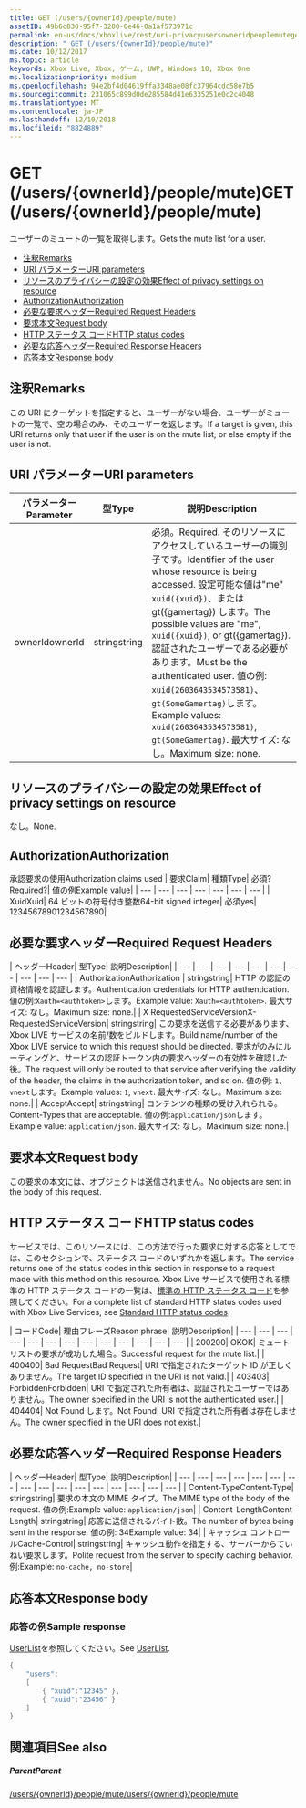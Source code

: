 ```yaml
---
title: GET (/users/{ownerId}/people/mute)
assetID: 49b6c830-95f7-3200-0e46-0a1af573971c
permalink: en-us/docs/xboxlive/rest/uri-privacyusersowneridpeoplemuteget.html
description: " GET (/users/{ownerId}/people/mute)"
ms.date: 10/12/2017
ms.topic: article
keywords: Xbox Live, Xbox, ゲーム, UWP, Windows 10, Xbox One
ms.localizationpriority: medium
ms.openlocfilehash: 94e2bf4d04619ffa3348ae08fc37964cdc58e7b5
ms.sourcegitcommit: 231065c899d0de285584d41e6335251e0c2c4048
ms.translationtype: MT
ms.contentlocale: ja-JP
ms.lasthandoff: 12/10/2018
ms.locfileid: "8824889"
---
```

# <a name="get-usersowneridpeoplemute"></a><span data-ttu-id="3cb44-104">GET (/users/{ownerId}/people/mute)</span><span class="sxs-lookup"><span data-stu-id="3cb44-104">GET (/users/{ownerId}/people/mute)</span></span>
<span data-ttu-id="3cb44-105">ユーザーのミュートの一覧を取得します。</span><span class="sxs-lookup"><span data-stu-id="3cb44-105">Gets the mute list for a user.</span></span>

  * [<span data-ttu-id="3cb44-106">注釈</span><span class="sxs-lookup"><span data-stu-id="3cb44-106">Remarks</span></span>](#ID4EQ)
  * [<span data-ttu-id="3cb44-107">URI パラメーター</span><span class="sxs-lookup"><span data-stu-id="3cb44-107">URI parameters</span></span>](#ID4EZ)
  * [<span data-ttu-id="3cb44-108">リソースのプライバシーの設定の効果</span><span class="sxs-lookup"><span data-stu-id="3cb44-108">Effect of privacy settings on resource</span></span>](#ID4EEB)
  * [<span data-ttu-id="3cb44-109">Authorization</span><span class="sxs-lookup"><span data-stu-id="3cb44-109">Authorization</span></span>](#ID4ENB)
  * [<span data-ttu-id="3cb44-110">必要な要求ヘッダー</span><span class="sxs-lookup"><span data-stu-id="3cb44-110">Required Request Headers</span></span>](#ID4ESC)
  * [<span data-ttu-id="3cb44-111">要求本文</span><span class="sxs-lookup"><span data-stu-id="3cb44-111">Request body</span></span>](#ID4EPE)
  * [<span data-ttu-id="3cb44-112">HTTP ステータス コード</span><span class="sxs-lookup"><span data-stu-id="3cb44-112">HTTP status codes</span></span>](#ID4E1E)
  * [<span data-ttu-id="3cb44-113">必要な応答ヘッダー</span><span class="sxs-lookup"><span data-stu-id="3cb44-113">Required Response Headers</span></span>](#ID4E3G)
  * [<span data-ttu-id="3cb44-114">応答本文</span><span class="sxs-lookup"><span data-stu-id="3cb44-114">Response body</span></span>](#ID4ETAAC)

<a id="ID4EQ"></a>


## <a name="remarks"></a><span data-ttu-id="3cb44-115">注釈</span><span class="sxs-lookup"><span data-stu-id="3cb44-115">Remarks</span></span>

<span data-ttu-id="3cb44-116">この URI にターゲットを指定すると、ユーザーがない場合、ユーザーがミュートの一覧で、空の場合のみ、そのユーザーを返します。</span><span class="sxs-lookup"><span data-stu-id="3cb44-116">If a target is given, this URI returns only that user if the user is on the mute list, or else empty if the user is not.</span></span>

<a id="ID4EZ"></a>


## <a name="uri-parameters"></a><span data-ttu-id="3cb44-117">URI パラメーター</span><span class="sxs-lookup"><span data-stu-id="3cb44-117">URI parameters</span></span>

| <span data-ttu-id="3cb44-118">パラメーター</span><span class="sxs-lookup"><span data-stu-id="3cb44-118">Parameter</span></span>| <span data-ttu-id="3cb44-119">型</span><span class="sxs-lookup"><span data-stu-id="3cb44-119">Type</span></span>| <span data-ttu-id="3cb44-120">説明</span><span class="sxs-lookup"><span data-stu-id="3cb44-120">Description</span></span>|
| --- | --- | --- |
| <span data-ttu-id="3cb44-121">ownerId</span><span class="sxs-lookup"><span data-stu-id="3cb44-121">ownerId</span></span>| <span data-ttu-id="3cb44-122">string</span><span class="sxs-lookup"><span data-stu-id="3cb44-122">string</span></span>| <span data-ttu-id="3cb44-123">必須。</span><span class="sxs-lookup"><span data-stu-id="3cb44-123">Required.</span></span> <span data-ttu-id="3cb44-124">そのリソースにアクセスしているユーザーの識別子です。</span><span class="sxs-lookup"><span data-stu-id="3cb44-124">Identifier of the user whose resource is being accessed.</span></span> <span data-ttu-id="3cb44-125">設定可能な値は"me" <code>xuid({xuid})</code>、または gt({gamertag}) します。</span><span class="sxs-lookup"><span data-stu-id="3cb44-125">The possible values are "me", <code>xuid({xuid})</code>, or gt({gamertag}).</span></span> <span data-ttu-id="3cb44-126">認証されたユーザーである必要があります。</span><span class="sxs-lookup"><span data-stu-id="3cb44-126">Must be the authenticated user.</span></span> <span data-ttu-id="3cb44-127">値の例: <code>xuid(2603643534573581)</code>、<code>gt(SomeGamertag)</code>します。</span><span class="sxs-lookup"><span data-stu-id="3cb44-127">Example values: <code>xuid(2603643534573581)</code>, <code>gt(SomeGamertag)</code>.</span></span> <span data-ttu-id="3cb44-128">最大サイズ: なし。</span><span class="sxs-lookup"><span data-stu-id="3cb44-128">Maximum size: none.</span></span> |

<a id="ID4EEB"></a>


## <a name="effect-of-privacy-settings-on-resource"></a><span data-ttu-id="3cb44-129">リソースのプライバシーの設定の効果</span><span class="sxs-lookup"><span data-stu-id="3cb44-129">Effect of privacy settings on resource</span></span>

<span data-ttu-id="3cb44-130">なし。</span><span class="sxs-lookup"><span data-stu-id="3cb44-130">None.</span></span>

<a id="ID4ENB"></a>


## <a name="authorization"></a><span data-ttu-id="3cb44-131">Authorization</span><span class="sxs-lookup"><span data-stu-id="3cb44-131">Authorization</span></span>

<span data-ttu-id="3cb44-132">承認要求の使用</span><span class="sxs-lookup"><span data-stu-id="3cb44-132">Authorization claims used</span></span> | <span data-ttu-id="3cb44-133">要求</span><span class="sxs-lookup"><span data-stu-id="3cb44-133">Claim</span></span>| <span data-ttu-id="3cb44-134">種類</span><span class="sxs-lookup"><span data-stu-id="3cb44-134">Type</span></span>| <span data-ttu-id="3cb44-135">必須?</span><span class="sxs-lookup"><span data-stu-id="3cb44-135">Required?</span></span>| <span data-ttu-id="3cb44-136">値の例</span><span class="sxs-lookup"><span data-stu-id="3cb44-136">Example value</span></span>|
| --- | --- | --- | --- | --- | --- | --- |
| <span data-ttu-id="3cb44-137">Xuid</span><span class="sxs-lookup"><span data-stu-id="3cb44-137">Xuid</span></span>| <span data-ttu-id="3cb44-138">64 ビットの符号付き整数</span><span class="sxs-lookup"><span data-stu-id="3cb44-138">64-bit signed integer</span></span>| <span data-ttu-id="3cb44-139">必須</span><span class="sxs-lookup"><span data-stu-id="3cb44-139">yes</span></span>| <span data-ttu-id="3cb44-140">1234567890</span><span class="sxs-lookup"><span data-stu-id="3cb44-140">1234567890</span></span>|

<a id="ID4ESC"></a>


## <a name="required-request-headers"></a><span data-ttu-id="3cb44-141">必要な要求ヘッダー</span><span class="sxs-lookup"><span data-stu-id="3cb44-141">Required Request Headers</span></span>

| <span data-ttu-id="3cb44-142">ヘッダー</span><span class="sxs-lookup"><span data-stu-id="3cb44-142">Header</span></span>| <span data-ttu-id="3cb44-143">型</span><span class="sxs-lookup"><span data-stu-id="3cb44-143">Type</span></span>| <span data-ttu-id="3cb44-144">説明</span><span class="sxs-lookup"><span data-stu-id="3cb44-144">Description</span></span>|
| --- | --- | --- | --- | --- | --- | --- | --- | --- | --- |
| <span data-ttu-id="3cb44-145">Authorization</span><span class="sxs-lookup"><span data-stu-id="3cb44-145">Authorization</span></span> | <span data-ttu-id="3cb44-146">string</span><span class="sxs-lookup"><span data-stu-id="3cb44-146">string</span></span>| <span data-ttu-id="3cb44-147">HTTP の認証の資格情報を認証します。</span><span class="sxs-lookup"><span data-stu-id="3cb44-147">Authentication credentials for HTTP authentication.</span></span> <span data-ttu-id="3cb44-148">値の例:<code>Xauth=&lt;authtoken></code>します。</span><span class="sxs-lookup"><span data-stu-id="3cb44-148">Example value: <code>Xauth=&lt;authtoken></code>.</span></span> <span data-ttu-id="3cb44-149">最大サイズ: なし。</span><span class="sxs-lookup"><span data-stu-id="3cb44-149">Maximum size: none.</span></span>|
| <span data-ttu-id="3cb44-150">X RequestedServiceVersion</span><span class="sxs-lookup"><span data-stu-id="3cb44-150">X-RequestedServiceVersion</span></span>| <span data-ttu-id="3cb44-151">string</span><span class="sxs-lookup"><span data-stu-id="3cb44-151">string</span></span>| <span data-ttu-id="3cb44-152">この要求を送信する必要があります、Xbox LIVE サービスの名前/数をビルドします。</span><span class="sxs-lookup"><span data-stu-id="3cb44-152">Build name/number of the Xbox LIVE service to which this request should be directed.</span></span> <span data-ttu-id="3cb44-153">要求がのみにルーティングと、サービスの認証トークン内の要求ヘッダーの有効性を確認した後。</span><span class="sxs-lookup"><span data-stu-id="3cb44-153">The request will only be routed to that service after verifying the validity of the header, the claims in the authorization token, and so on.</span></span> <span data-ttu-id="3cb44-154">値の例: <code>1</code>、<code>vnext</code>します。</span><span class="sxs-lookup"><span data-stu-id="3cb44-154">Example values: <code>1</code>, <code>vnext</code>.</span></span> <span data-ttu-id="3cb44-155">最大サイズ: なし。</span><span class="sxs-lookup"><span data-stu-id="3cb44-155">Maximum size: none.</span></span>|
| <span data-ttu-id="3cb44-156">Accept</span><span class="sxs-lookup"><span data-stu-id="3cb44-156">Accept</span></span>| <span data-ttu-id="3cb44-157">string</span><span class="sxs-lookup"><span data-stu-id="3cb44-157">string</span></span>| <span data-ttu-id="3cb44-158">コンテンツの種類の受け入れられる。</span><span class="sxs-lookup"><span data-stu-id="3cb44-158">Content-Types that are acceptable.</span></span> <span data-ttu-id="3cb44-159">値の例:<code>application/json</code>します。</span><span class="sxs-lookup"><span data-stu-id="3cb44-159">Example value: <code>application/json</code>.</span></span> <span data-ttu-id="3cb44-160">最大サイズ: なし。</span><span class="sxs-lookup"><span data-stu-id="3cb44-160">Maximum size: none.</span></span>|

<a id="ID4EPE"></a>


## <a name="request-body"></a><span data-ttu-id="3cb44-161">要求本文</span><span class="sxs-lookup"><span data-stu-id="3cb44-161">Request body</span></span>

<span data-ttu-id="3cb44-162">この要求の本文には、オブジェクトは送信されません。</span><span class="sxs-lookup"><span data-stu-id="3cb44-162">No objects are sent in the body of this request.</span></span>

<a id="ID4E1E"></a>


## <a name="http-status-codes"></a><span data-ttu-id="3cb44-163">HTTP ステータス コード</span><span class="sxs-lookup"><span data-stu-id="3cb44-163">HTTP status codes</span></span>

<span data-ttu-id="3cb44-164">サービスでは、このリソースには、この方法で行った要求に対する応答としてでは、このセクションで、ステータス コードのいずれかを返します。</span><span class="sxs-lookup"><span data-stu-id="3cb44-164">The service returns one of the status codes in this section in response to a request made with this method on this resource.</span></span> <span data-ttu-id="3cb44-165">Xbox Live サービスで使用される標準の HTTP ステータス コードの一覧は、[標準の HTTP ステータス コード](../../additional/httpstatuscodes.md)を参照してください。</span><span class="sxs-lookup"><span data-stu-id="3cb44-165">For a complete list of standard HTTP status codes used with Xbox Live Services, see [Standard HTTP status codes](../../additional/httpstatuscodes.md).</span></span>

| <span data-ttu-id="3cb44-166">コード</span><span class="sxs-lookup"><span data-stu-id="3cb44-166">Code</span></span>| <span data-ttu-id="3cb44-167">理由フレーズ</span><span class="sxs-lookup"><span data-stu-id="3cb44-167">Reason phrase</span></span>| <span data-ttu-id="3cb44-168">説明</span><span class="sxs-lookup"><span data-stu-id="3cb44-168">Description</span></span>|
| --- | --- | --- | --- | --- | --- | --- | --- | --- | --- | --- | --- | --- |
| <span data-ttu-id="3cb44-169">200</span><span class="sxs-lookup"><span data-stu-id="3cb44-169">200</span></span>| <span data-ttu-id="3cb44-170">OK</span><span class="sxs-lookup"><span data-stu-id="3cb44-170">OK</span></span>| <span data-ttu-id="3cb44-171">ミュート リストの要求が成功した場合。</span><span class="sxs-lookup"><span data-stu-id="3cb44-171">Successful request for the mute list.</span></span>|
| <span data-ttu-id="3cb44-172">400</span><span class="sxs-lookup"><span data-stu-id="3cb44-172">400</span></span>| <span data-ttu-id="3cb44-173">Bad Request</span><span class="sxs-lookup"><span data-stu-id="3cb44-173">Bad Request</span></span>| <span data-ttu-id="3cb44-174">URI で指定されたターゲット ID が正しくありません。</span><span class="sxs-lookup"><span data-stu-id="3cb44-174">The target ID specified in the URI is not valid.</span></span>|
| <span data-ttu-id="3cb44-175">403</span><span class="sxs-lookup"><span data-stu-id="3cb44-175">403</span></span>| <span data-ttu-id="3cb44-176">Forbidden</span><span class="sxs-lookup"><span data-stu-id="3cb44-176">Forbidden</span></span>| <span data-ttu-id="3cb44-177">URI で指定された所有者は、認証されたユーザーではありません。</span><span class="sxs-lookup"><span data-stu-id="3cb44-177">The owner specified in the URI is not the authenticated user.</span></span>|
| <span data-ttu-id="3cb44-178">404</span><span class="sxs-lookup"><span data-stu-id="3cb44-178">404</span></span>| <span data-ttu-id="3cb44-179">Not Found します。</span><span class="sxs-lookup"><span data-stu-id="3cb44-179">Not Found</span></span>| <span data-ttu-id="3cb44-180">URI で指定された所有者は存在しません。</span><span class="sxs-lookup"><span data-stu-id="3cb44-180">The owner specified in the URI does not exist.</span></span>|

<a id="ID4E3G"></a>


## <a name="required-response-headers"></a><span data-ttu-id="3cb44-181">必要な応答ヘッダー</span><span class="sxs-lookup"><span data-stu-id="3cb44-181">Required Response Headers</span></span>

| <span data-ttu-id="3cb44-182">ヘッダー</span><span class="sxs-lookup"><span data-stu-id="3cb44-182">Header</span></span>| <span data-ttu-id="3cb44-183">型</span><span class="sxs-lookup"><span data-stu-id="3cb44-183">Type</span></span>| <span data-ttu-id="3cb44-184">説明</span><span class="sxs-lookup"><span data-stu-id="3cb44-184">Description</span></span>|
| --- | --- | --- | --- | --- | --- | --- | --- | --- | --- | --- | --- | --- | --- | --- | --- |
| <span data-ttu-id="3cb44-185">Content-Type</span><span class="sxs-lookup"><span data-stu-id="3cb44-185">Content-Type</span></span>| <span data-ttu-id="3cb44-186">string</span><span class="sxs-lookup"><span data-stu-id="3cb44-186">string</span></span>| <span data-ttu-id="3cb44-187">要求の本文の MIME タイプ。</span><span class="sxs-lookup"><span data-stu-id="3cb44-187">The MIME type of the body of the request.</span></span> <span data-ttu-id="3cb44-188">値の例:</span><span class="sxs-lookup"><span data-stu-id="3cb44-188">Example value:</span></span> <code>application/json</code>|
| <span data-ttu-id="3cb44-189">Content-Length</span><span class="sxs-lookup"><span data-stu-id="3cb44-189">Content-Length</span></span>| <span data-ttu-id="3cb44-190">string</span><span class="sxs-lookup"><span data-stu-id="3cb44-190">string</span></span>| <span data-ttu-id="3cb44-191">応答に送信されるバイト数。</span><span class="sxs-lookup"><span data-stu-id="3cb44-191">The number of bytes being sent in the response.</span></span> <span data-ttu-id="3cb44-192">値の例: 34</span><span class="sxs-lookup"><span data-stu-id="3cb44-192">Example value: 34</span></span>|
| <span data-ttu-id="3cb44-193">キャッシュ コントロール</span><span class="sxs-lookup"><span data-stu-id="3cb44-193">Cache-Control</span></span>| <span data-ttu-id="3cb44-194">string</span><span class="sxs-lookup"><span data-stu-id="3cb44-194">string</span></span>| <span data-ttu-id="3cb44-195">キャッシュ動作を指定する、サーバーからていねい要求します。</span><span class="sxs-lookup"><span data-stu-id="3cb44-195">Polite request from the server to specify caching behavior.</span></span> <span data-ttu-id="3cb44-196">例:</span><span class="sxs-lookup"><span data-stu-id="3cb44-196">Example:</span></span> <code>no-cache, no-store</code>|

<a id="ID4ETAAC"></a>


## <a name="response-body"></a><span data-ttu-id="3cb44-197">応答本文</span><span class="sxs-lookup"><span data-stu-id="3cb44-197">Response body</span></span>

<a id="ID4EZAAC"></a>


### <a name="sample-response"></a><span data-ttu-id="3cb44-198">応答の例</span><span class="sxs-lookup"><span data-stu-id="3cb44-198">Sample response</span></span>

<span data-ttu-id="3cb44-199">[UserList](../../json/json-userlist.md)を参照してください。</span><span class="sxs-lookup"><span data-stu-id="3cb44-199">See [UserList](../../json/json-userlist.md).</span></span>


```cpp
{
    "users":
    [
        { "xuid":"12345" },
        { "xuid":"23456" }
    ]
}

```


<a id="ID4EJBAC"></a>


## <a name="see-also"></a><span data-ttu-id="3cb44-200">関連項目</span><span class="sxs-lookup"><span data-stu-id="3cb44-200">See also</span></span>

<a id="ID4ELBAC"></a>


##### <a name="parent"></a><span data-ttu-id="3cb44-201">Parent</span><span class="sxs-lookup"><span data-stu-id="3cb44-201">Parent</span></span>

[<span data-ttu-id="3cb44-202">/users/{ownerId}/people/mute</span><span class="sxs-lookup"><span data-stu-id="3cb44-202">/users/{ownerId}/people/mute</span></span>](uri-privacyusersowneridpeoplemute.md)
